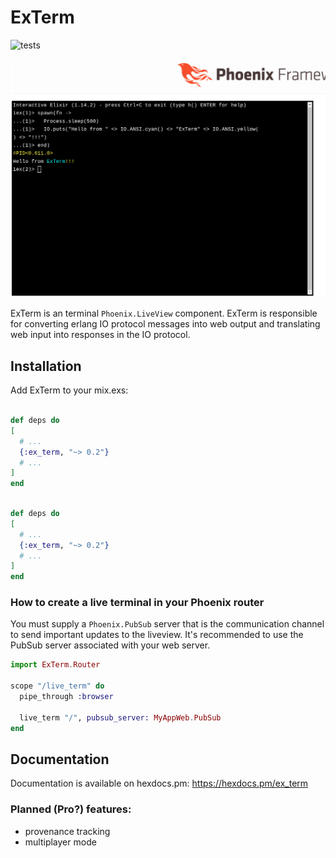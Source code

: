 # ExTerm

![tests](https://github.com/e-xyza/ex_term/actions/workflows/test_flow.yml/badge.svg)

![screenshot](screenshot.png)

ExTerm is an terminal `Phoenix.LiveView` component.  ExTerm is responsible
for converting erlang IO protocol messages into web output and translating
web input into responses in the IO protocol.

## Installation

Add ExTerm to your mix.exs:

```elixir

def deps do
[
  # ...
  {:ex_term, "~> 0.2"}
  # ...
]
end
```

```elixir

def deps do
[
  # ...
  {:ex_term, "~> 0.2"}
  # ...
]
end
```

### How to create a live terminal in your Phoenix router

You must supply a `Phoenix.PubSub` server that is the communication channel
to send important updates to the liveview.  It's recommended to use the
PubSub server associated with your web server.

```elixir
import ExTerm.Router

scope "/live_term" do
  pipe_through :browser

  live_term "/", pubsub_server: MyAppWeb.PubSub
end
```

## Documentation

Documentation is available on hexdocs.pm: https://hexdocs.pm/ex_term

### Planned (Pro?) features:
- provenance tracking
- multiplayer mode
